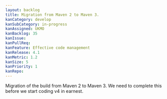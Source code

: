 ```yaml
---
layout: backlog
title: Migration from Maven 2 to Maven 3.
kanCategory: develop
kanSubCategory: in-progress
kanAssigned: UKMO
kanBacklog: 35
kanIssue:
kanPullReq:
kanFeature: Effective code management
kanRelease: 4.1
kanMetric: 1.2
kanSize: 5
kanPriority: 1
kanRepo: 
---
```

Migration of the build from Maven 2 to Maven 3.  We need to complete this before we start coding v4 in earnest.
